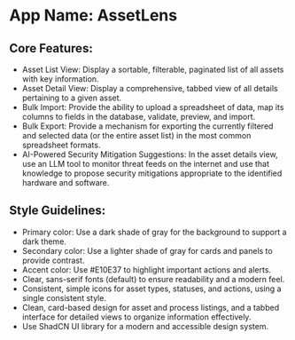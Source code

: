 # **App Name**: AssetLens

## Core Features:

- Asset List View: Display a sortable, filterable, paginated list of all assets with key information.
- Asset Detail View: Display a comprehensive, tabbed view of all details pertaining to a given asset.
- Bulk Import: Provide the ability to upload a spreadsheet of data, map its columns to fields in the database, validate, preview, and import.
- Bulk Export: Provide a mechanism for exporting the currently filtered and selected data (or the entire asset list) in the most common spreadsheet formats.
- AI-Powered Security Mitigation Suggestions: In the asset details view, use an LLM tool to monitor threat feeds on the internet and use that knowledge to propose security mitigations appropriate to the identified hardware and software.

## Style Guidelines:

- Primary color: Use a dark shade of gray for the background to support a dark theme.
- Secondary color: Use a lighter shade of gray for cards and panels to provide contrast.
- Accent color: Use #E10E37 to highlight important actions and alerts.
- Clear, sans-serif fonts (default) to ensure readability and a modern feel.
- Consistent, simple icons for asset types, statuses, and actions, using a single consistent style.
- Clean, card-based design for asset and process listings, and a tabbed interface for detailed views to organize information effectively.
- Use ShadCN UI library for a modern and accessible design system.